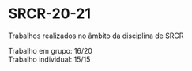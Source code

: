 # SRCR-20-21
Trabalhos realizados no âmbito da disciplina de SRCR 

Trabalho em grupo: 16/20 </br>
Trabalho individual: 15/15

